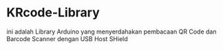 # KRcode-Library
ini adalah Library Arduino yang menyerdahakan pembacaan QR Code dan Barcode Scanner dengan USB Host SHield
